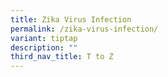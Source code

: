 ```yaml
---
title: Zika Virus Infection
permalink: /zika-virus-infection/
variant: tiptap
description: ""
third_nav_title: T to Z
---
```

